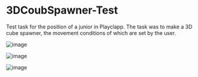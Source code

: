 # 3DCoubSpawner-Test
 Test task for the position of a junior in Playclapp. The task was to make a 3D cube spawner, the movement conditions of which are set by the user.
 
 ![image](https://user-images.githubusercontent.com/85021488/199190306-d2616e5b-873b-4528-896e-c347ca918d4c.png)

![image](https://user-images.githubusercontent.com/85021488/199190406-fa5bdb76-9403-43d5-b18b-e3f24a6eed37.png)

![image](https://user-images.githubusercontent.com/85021488/199190761-b07a18b2-f70c-450f-9b54-f1eeca6c7e71.png)
